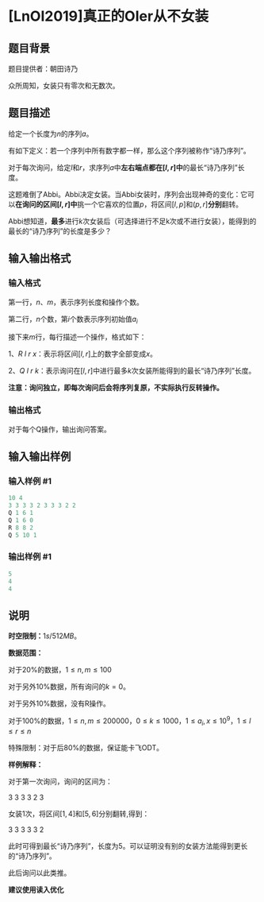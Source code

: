 # [LnOI2019]真正的OIer从不女装

## 题目背景

题目提供者：朝田诗乃

众所周知，女装只有零次和无数次。

## 题目描述

给定一个长度为$n$的序列$a$。

有如下定义：若一个序列中所有数字都一样，那么这个序列被称作“诗乃序列”。

对于每次询问，给定$l$和$r$，求序列$a$中**左右端点都在$[l,r]$中**的最长“诗乃序列”长度。

这题难倒了Abbi。Abbi决定女装。当Abbi女装时，序列会出现神奇的变化：它可以**在询问的区间$[l,r]$中**挑一个它喜欢的位置$p$，将区间$[l,p]$和$(p,r]$**分别**翻转。

Abbi想知道，**最多**进行$k$次女装后（可选择进行不足k次或不进行女装），能得到的最长的“诗乃序列”的长度是多少？

## 输入输出格式

### 输入格式

第一行，$n$、$m$，表示序列长度和操作个数。

第二行，$n$个数，第$i$个数表示序列初始值$a_i$

接下来$m$行，每行描述一个操作，格式如下：

1、$R$ $l$ $r$ $x$：表示将区间$[l,r]$上的数字全部变成$x$。

2、$Q$ $l$ $r$ $k$：表示询问在$[l,r]$中进行最多$k$次女装所能得到的最长“诗乃序列”长度。

**注意：询问独立，即每次询问后会将序列复原，不实际执行反转操作。**

### 输出格式

对于每个Q操作，输出询问答案。

## 输入输出样例

### 输入样例 #1

```cpp
10 4
3 3 3 3 2 3 3 3 2 2
Q 1 6 1
Q 1 6 0
R 8 8 2
Q 5 10 1
```


### 输出样例 #1

```cpp
5
4
4
```


## 说明

**时空限制：**$1s/512MB$。

**数据范围：**

对于20%的数据，$1 ≤ n,m ≤ 100$

对于另外10%数据，所有询问的$k=0$。

对于另外10%数据，没有R操作。

对于100%的数据，$1≤n,m≤200000$，$0≤k≤1000$，$1≤a_i,x≤10^9$，$1≤l≤r≤n$

特殊限制：对于后80%的数据，保证能卡飞ODT。

**样例解释：**

对于第一次询问，询问的区间为：

3 3 3 3 2 3

女装1次，将区间$[1,4]$和$[5,6]$分别翻转,得到：

3 3 3 3 3 2

此时可得到最长“诗乃序列”，长度为5。可以证明没有别的女装方法能得到更长的“诗乃序列”。

此后询问以此类推。

**建议使用读入优化**

